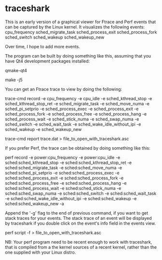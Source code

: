 traceshark
==========

This is an early version of a graphical viewer for Ftrace and Perf events that
can be captured by the Linux kernel. It visualizes the following events:
cpu_frequency
sched_migrate_task
sched_process_exit
sched_process_fork
sched_switch
sched_wakeup
sched_wakeup_new

Over time, I hope to add more events.

The program can be built by doing something like this, assuming that you have
Qt4 development packages installed:

qmake-qt4

make -j5

You can get an Ftrace trace to view by doing the following:

trace-cmd record -e cpu_frequency -e cpu_idle -e sched_kthread_stop -e sched_kthread_stop_ret -e sched_migrate_task -e sched_move_numa -e sched_pi_setprio -e sched_process_exec -e sched_process_exit -e sched_process_fork -e sched_process_free -e sched_process_hang -e sched_process_wait -e sched_stick_numa -e sched_swap_numa -e sched_switch -e sched_wait_task -e sched_wake_idle_without_ipi -e sched_wakeup -e sched_wakeup_new

trace-cmd report trace.dat > file_to_open_with_traceshark.asc

If you prefer Perf, the trace can be obtained by doing something like this:

perf record -e power:cpu_frequency -e power:cpu_idle -e sched:sched_kthread_stop -e sched:sched_kthread_stop_ret -e sched:sched_migrate_task -e sched:sched_move_numa -e sched:sched_pi_setprio -e sched:sched_process_exec -e sched:sched_process_exit -e sched:sched_process_fork -e sched:sched_process_free -e sched:sched_process_hang -e sched:sched_process_wait -e sched:sched_stick_numa -e sched:sched_swap_numa -e sched:sched_switch -e sched:sched_wait_task -e sched:sched_wake_idle_without_ipi -e sched:sched_wakeup -e sched:sched_wakeup_new -a

Append the '-g' flag to the end of previous command, if you want to get stack
traces for your events. The stack trace of an event will be displayed by
traceshark if you double click on the event's info field in the events view.

perf script -f > file_to_open_with_traceshark.asc

NB: Your perf program need to be recent enough to work with traceshark, that is
compiled from a the kernel sources of a recent kernel, rather than the one
supplied with your Linux distro.